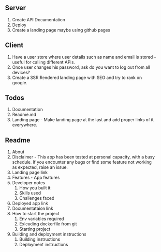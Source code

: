 ## Server

1. Create API Documentation
2. Deploy
3. Create a landing page maybe using github pages

## Client

1. Have a user store where user details such as name and email is stored - useful for calling different APIs.
2. Once user changes his password, ask do you want to log out from all devices?
3. Create a SSR Rendered landing page with SEO and try to rank on google.

## Todos

1. Documentation
2. Readme.md
3. Landing page - Make landing page at the last and add proper links of it everywhere.

## Readme

1. About
2. Disclaimer - This app has been tested at personal capacity, with a busy schedule. If you encounter any bugs or find some feature not working as expected, raise an issue.
3. Landing page link
4. Features - App features
5. Developer notes
    1. How you built it
    2. Skills used
    3. Challenges faced
6. Deployed app link
7. Documentataion link
8. How to start the project
    1. Env variables required
    2. Exlcuding dockerfile from git
    3. Starting project
9. Building and deployment instructions
    1. Building instructions
    2. Deployment instructions
